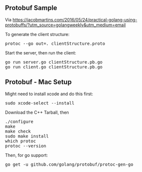 ## Protobuf Sample

Via https://jacobmartins.com/2016/05/24/practical-golang-using-protobuffs/?utm_source=golangweekly&utm_medium=email

To generate the client structure:

<pre>
protoc --go_out=. clientStructure.proto
</pre>

Start the server, then run the client:

<pre>
go run server.go clientStructure.pb.go
go run client.go clientStructure.pb.go
</pre>



## Protobuf - Mac Setup

Might need to install xcode and do this first:

<pre>
sudo xcode-select --install
</pre>

Download the C++ Tarball, then

<pre>
./configure
make
make check
sudo make install
which protoc
protoc --version
</pre>

Then, for go support:

<pre>
go get -u github.com/golang/protobuf/protoc-gen-go
</pre>
